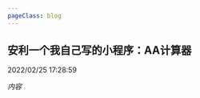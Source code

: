 ```yaml
---
pageClass: blog
---
```


## 安利一个我自己写的小程序：AA计算器
<p class="date">2022/02/25 17:28:59 
<span id="/blog/applets/AACalculator.html" class="leancloud_visitors">
    <i class="shni shn-eye-fill" />
    <i class="leancloud-visitors-count"></i>
</span>
</p>

内容

<base-valine />
<el-backtop :visibility-height="0"></el-backtop>
